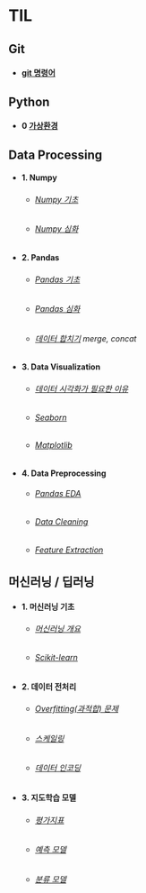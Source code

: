 # TIL
    
## Git
- #### [git 명령어](https://github.com/hanjhoon/hanjhoon.github.io/blob/main/git%20%EB%AA%85%EB%A0%B9%EC%96%B4.md)
    
## Python    
- #### 0 [가상환경](https://github.com/hanjhoon/hanjhoon.github.io/blob/main/Python/virtualenv.md)    
## Data Processing      
- #### 1. Numpy
  - ###### [Numpy 기초](https://github.com/hanjhoon/hanjhoon.github.io/blob/main/Data%20Processing/Numpy/Numpy%EA%B8%B0%EC%B4%88.ipynb)
  - ###### [Numpy 심화](https://github.com/hanjhoon/hanjhoon.github.io/blob/main/Data%20Processing/Numpy/Numpy%EC%8B%AC%ED%99%94.ipynb)    
- #### 2. Pandas
  - ###### [Pandas 기초](https://github.com/hanjhoon/hanjhoon.github.io/blob/main/Data%20Processing/Pandas/pandas_%EA%B8%B0%EC%B4%88.ipynb)
  - ###### [Pandas 심화](https://github.com/hanjhoon/hanjhoon.github.io/blob/main/Data%20Processing/Pandas/pandas_%EC%8B%AC%ED%99%94.ipynb)
  - ###### [데이터 합치기](https://github.com/hanjhoon/hanjhoon.github.io/blob/main/Data%20Processing/Pandas/Pandas%20Join.ipynb) merge, concat
- #### 3. Data Visualization
  - ###### [데이터 시각화가 필요한 이유](https://github.com/hanjhoon/hanjhoon.github.io/blob/main/Data%20Processing/1-3.%20data%20visualization/3_%EB%8D%B0%EC%9D%B4%ED%84%B0_%EC%8B%9C%EA%B0%81%ED%99%94_%ED%95%84%EC%9A%94%ED%95%9C_%EC%9D%B4%EC%9C%A0.ipynb)
  - ###### [Seaborn](https://github.com/hanjhoon/hanjhoon.github.io/blob/main/Data%20Processing/1-3.%20data%20visualization/Seaborn.ipynb)
  - ###### [Matplotlib](https://github.com/hanjhoon/hanjhoon.github.io/blob/main/Data%20Processing/1-3.%20data%20visualization/Matplotlib_font.ipynb)
- #### 4. Data Preprocessing
  - ###### [Pandas EDA](https://github.com/hanjhoon/hanjhoon.github.io/blob/main/Data%20Processing/1-4.%20Pandas%20EDA/1.%20Pandas%20EDA.ipynb)
  - ###### [Data Cleaning](https://github.com/hanjhoon/hanjhoon.github.io/blob/main/Data%20Processing/1-4.%20Pandas%20EDA/2.%20Data%20Cleaning.ipynb)
  - ###### [Feature Extraction](https://github.com/hanjhoon/hanjhoon.github.io/blob/main/Data%20Processing/1-4.%20Pandas%20EDA/3.%20Feature%20Extraction.ipynb)
## 머신러닝 / 딥러닝
 - #### 1. 머신러닝 기초 
   - ###### [머신러닝 개요](https://github.com/hanjhoon/hanjhoon.github.io/blob/main/2-1.%20%EB%A8%B8%EC%8B%A0%EB%9F%AC%EB%8B%9D%20%EA%B8%B0%EC%B4%88/1.%20%EB%A8%B8%EC%8B%A0%EB%9F%AC%EB%8B%9D%20%EA%B0%9C%EC%9A%94.ipynb)
   - ###### [Scikit-learn](https://github.com/hanjhoon/hanjhoon.github.io/blob/main/2-1.%20%EB%A8%B8%EC%8B%A0%EB%9F%AC%EB%8B%9D%20%EA%B8%B0%EC%B4%88/2.%20Scikit-learn%20Quickstart.ipynb)
 - #### 2. 데이터 전처리
   - ###### [Overfitting(과적합) 문제](https://github.com/hanjhoon/hanjhoon.github.io/blob/main/2-2.%20%EB%8D%B0%EC%9D%B4%ED%84%B0%20%EC%A0%84%EC%B2%98%EB%A6%AC/1.%20Overfitting(%EA%B3%BC%EC%A0%81%ED%95%A9)%20%EB%AC%B8%EC%A0%9C.ipynb)
   - ###### [스케일링](https://github.com/hanjhoon/hanjhoon.github.io/blob/main/2-2.%20%EB%8D%B0%EC%9D%B4%ED%84%B0%20%EC%A0%84%EC%B2%98%EB%A6%AC/2.%20%EC%8A%A4%EC%BC%80%EC%9D%BC%EB%A7%81.ipynb)
   - ###### [데이터 인코딩](https://github.com/hanjhoon/hanjhoon.github.io/blob/main/2-2.%20%EB%8D%B0%EC%9D%B4%ED%84%B0%20%EC%A0%84%EC%B2%98%EB%A6%AC/3.%20%EB%8D%B0%EC%9D%B4%ED%84%B0%20%EC%9D%B8%EC%BD%94%EB%94%A9.ipynb)
 - #### 3. 지도학습 모델
   - ###### [평가지표](https://github.com/hanjhoon/hanjhoon.github.io/blob/main/2-3.%20%EC%A7%80%EB%8F%84%ED%95%99%EC%8A%B5%20%EB%AA%A8%EB%8D%B8/1.%20%ED%8F%89%EA%B0%80%EC%A7%80%ED%91%9C.ipynb)
   - ###### [예측 모델](https://github.com/hanjhoon/hanjhoon.github.io/blob/main/2-3.%20%EC%A7%80%EB%8F%84%ED%95%99%EC%8A%B5%20%EB%AA%A8%EB%8D%B8/2.%20%EC%98%88%EC%B8%A1%20%EB%AA%A8%EB%8D%B8.ipynb)
   - ###### [분류 모델](https://github.com/hanjhoon/hanjhoon.github.io/blob/main/2-3.%20%EC%A7%80%EB%8F%84%ED%95%99%EC%8A%B5%20%EB%AA%A8%EB%8D%B8/3.%20%EB%B6%84%EB%A5%98%20%EB%AA%A8%EB%8D%B8.ipynb)
